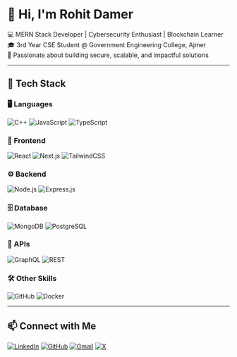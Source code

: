 # 👋 Hi, I'm Rohit Damer  

💻 MERN Stack Developer | Cybersecurity Enthusiast | Blockchain Learner  
🎓 3rd Year CSE Student @ Government Engineering College, Ajmer  
🚀 Passionate about building secure, scalable, and impactful solutions  

---


## 🔧 Tech Stack  

### 🖥️ Languages  
![C++](https://img.shields.io/badge/C++-00599C?style=for-the-badge&logo=c%2b%2b&logoColor=white) ![JavaScript](https://img.shields.io/badge/JavaScript-F7E017?style=for-the-badge&logo=javascript&logoColor=black) ![TypeScript](https://img.shields.io/badge/TypeScript-3178C6?style=for-the-badge&logo=typescript&logoColor=white)  

### 🎨 Frontend  
![React](https://img.shields.io/badge/React-20232A?style=for-the-badge&logo=react&logoColor=61DAFB) ![Next.js](https://img.shields.io/badge/Next.js-000000?style=for-the-badge&logo=next.js&logoColor=white) ![TailwindCSS](https://img.shields.io/badge/TailwindCSS-38B2AC?style=for-the-badge&logo=tailwind-css&logoColor=white)  

### ⚙️ Backend  
![Node.js](https://img.shields.io/badge/Node.js-339933?style=for-the-badge&logo=node.js&logoColor=white) ![Express.js](https://img.shields.io/badge/Express.js-000000?style=for-the-badge&logo=express&logoColor=white)  

### 🗄️ Database  
![MongoDB](https://img.shields.io/badge/MongoDB-4EA94B?style=for-the-badge&logo=mongodb&logoColor=white) ![PostgreSQL](https://img.shields.io/badge/PostgreSQL-316192?style=for-the-badge&logo=postgresql&logoColor=white)  

### 🔌 APIs  
![GraphQL](https://img.shields.io/badge/GraphQL-E10098?style=for-the-badge&logo=graphql&logoColor=white) ![REST](https://img.shields.io/badge/REST-02569B?style=for-the-badge&logo=fastapi&logoColor=white)  

### 🛠️ Other Skills  
![GitHub](https://img.shields.io/badge/GitHub-171515?style=for-the-badge&logo=github&logoColor=white) ![Docker](https://img.shields.io/badge/Docker-2496ED?style=for-the-badge&logo=docker&logoColor=white)  


---
## 📫 Connect with Me  
[![LinkedIn](https://img.shields.io/badge/LinkedIn-0A66C2?style=for-the-badge&logo=linkedin&logoColor=white)](https://www.linkedin.com/in/Rohitdamer) [![GitHub](https://img.shields.io/badge/GitHub-171515?style=for-the-badge&logo=github&logoColor=white)](https://github.com/Rohitdamerr) [![Gmail](https://img.shields.io/badge/Gmail-D14836?style=for-the-badge&logo=gmail&logoColor=white)](mailto:rohitdamer2006@gmail.com) [![X](https://img.shields.io/badge/Twitter%20(X)-000000?style=for-the-badge&logo=x&logoColor=white)](https://x.com/rohitDamer)
